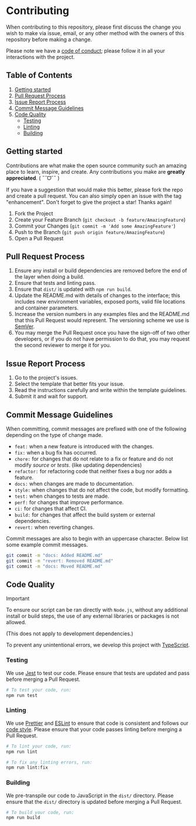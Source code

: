 # **Contributing**

When contributing to this repository,
please first discuss the change you wish to make via issue, email, or any other method
with the owners of this repository before making a change.

Please note we have a [code of conduct](./.github/CODE_OF_CONDUCT.md);
please follow it in all your interactions with the project.

## Table of Contents

<!-- prettier-ignore-start -->
<!--toc:start-->

1. [Getting started](#getting-started)
2. [Pull Request Process](#pull-request-process)
3. [Issue Report Process](#issue-report-process)
4. [Commit Message Guidelines](#commit-message-guidelines)
5. [Code Quality](#code-quality)
    - [Testing](#testing)
    - [Linting](#linting)
    - [Building](#building)

<!--toc:end-->
<!-- prettier-ignore-end -->

## Getting started

Contributions are what make the open source community
such an amazing place to learn, inspire, and create.
Any contributions you make are **greatly appreciated**. ( ˶ˆᗜˆ˵ )

If you have a suggestion that would make this better,
please fork the repo and create a pull request.
You can also simply open an issue with the tag "enhancement".
Don't forget to give the project a star! Thanks again!

1. Fork the Project
2. Create your Feature Branch (`git checkout -b feature/AmazingFeature`)
3. Commit your Changes (`git commit -m 'Add some AmazingFeature'`)
4. Push to the Branch (`git push origin feature/AmazingFeature`)
5. Open a Pull Request

## Pull Request Process

1. Ensure any install or build dependencies are removed before the end of the layer
   when doing a build.
2. Ensure that tests and linting pass.
3. Ensure that `dist/` is updated with `npm run build`.
4. Update the README.md with details of changes to the interface;
   this includes new environment variables, exposed ports,
   valid file locations and container parameters.
5. Increase the version numbers in any examples files and the README.md
   that this Pull Request would represent. The versioning scheme we use is [SemVer](http://semver.org/).
6. You may merge the Pull Request once you have the sign-off of two other developers,
   or if you do not have permission to do that, you may request the second reviewer
   to merge it for you.

## Issue Report Process

1. Go to the project's issues.
2. Select the template that better fits your issue.
3. Read the instructions carefully and write within the template guidelines.
4. Submit it and wait for support.

## Commit Message Guidelines

When committing, commit messages are prefixed with one of the
following depending on the type of change made.

- `feat:` when a new feature is introduced with the changes.
- `fix:` when a bug fix has occurred.
- `chore:` for changes that do not relate to a fix or feature and do not modify
  _source_ or _tests_. (like updating dependencies)
- `refactor:` for refactoring code that neither fixes a bug nor adds a feature.
- `docs:` when changes are made to documentation.
- `style:` when changes that do not affect the code, but modify formatting.
- `test:` when changes to tests are made.
- `perf:` for changes that improve performance.
- `ci:` for changes that affect CI.
- `build:` for changes that affect the build system or external dependencies.
- `revert:` when reverting changes.

Commit messages are also to begin with an uppercase character.
Below list some example commit messages.

```sh
git commit -m "docs: Added README.md"
git commit -m "revert: Removed README.md"
git commit -m "docs: Moved README.md"
```

## Code Quality

> [!IMPORTANT]
> To ensure our script can be ran directly with `Node.js`,
> without any additional install or build steps,
> the use of any external libraries or packages is not allowed.
>
> (This does not apply to development dependencies.)

To prevent any unintentional errors, we develop this project with [TypeScript](https://www.typescriptlang.org/).

### Testing

We use [Jest](https://jestjs.io/) to test our code.
Please ensure that tests are updated and pass before merging a Pull Request.

```sh
# To test your code, run:
npm run test
```

### Linting

We use [Prettier](https://prettier.io/) and [ESLint](https://eslint.org/)
to ensure that code is consistent and follows our [code style](./.github/CODESTYLE.md).
Please ensure that your code passes linting before merging a Pull Request.

```sh
# To lint your code, run:
npm run lint

# To fix any linting errors, run:
npm run lint:fix
```

### Building

We pre-transpile our code to JavaScript in the `dist/` directory.
Please ensure that the `dist/` directory is updated before merging a Pull Request.

```sh
# To build your code, run:
npm run build
```
